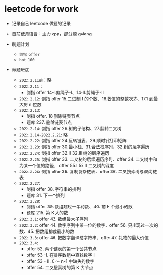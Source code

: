 # leetcode for work

- 记录自己 leetcode 做题的记录
- 目前使用语言：主力 cpp，部分题 golang
- 刷题计划

  - `剑指 offer`
  - `hot 100`

- 做题进度
  - `2022.2.11前`：略
  - `2022.2.11`：
    - 剑指 offer 14-I.剪绳子-I、14-II.剪绳子-II
  - `2022.2.12`: 剑指 offer 15.二进制 1 的个数、16.数值的整数次方、17.1 到最大的 n 位数
  - `2022.2.13`:
    - 剑指 offer. 18 删除链表节点
    - 题库 237. 删除链表节点
  - `2022.2.14`: 剑指 offer 26.树的子结构、27.翻转二叉树
  - `2022.2.14-2022.2.21`: 略
  - `2022.2.22`: 剑指 offer 24.反转链表、29.顺时针打印矩阵
  - `2022.2.23`: 剑指 offer 30.最小栈、31.合法栈序列、32.树的层序遍历
  - `2022.2.24`: 剑指 offer 32.II 32.III 树的层序遍历
  - `2022.2.25`: 剑指 offer 33. 二叉树的后续遍历序列、offer 34. 二叉树中和为某一个值的路径、 offer 55.I 55.II 二叉树的深度
  - `2022.2.26`: 剑指 offer 35. 复制复杂链表、offer 36. 二叉搜索树与双向链表
  - `2022.2.27`:
    - 剑指 offer 38. 字符串的排列
    - 题库 31. 下一个排列
  - `2022.2.28`:
    - 剑指 offer 39. 数组超过一半的数、40. 前 K 个最小的数
    - 题库 215. 第 K 大的数
  - `2022.3.1`: offer 42. 数组最大子序列
  - `2022.3.2`: offer 44. 数字序列中某一位的数字、offer 56. 只出现过一次的数、45. 把数组排成最小的数
  - `2022.3.3`: offer 46. 把数字翻译成字符串、offer 47. 礼物的最大价值
  - `2022.3.4`:
    - offer 52. 两个链表的第一个公共节点
    - offer 53 -I. 在排序数组中查找数字 I
    - offer 53 - II. 0 ～ n-1 中缺失的数字
    - offer 54. 二叉搜索树的第 K 大节点
